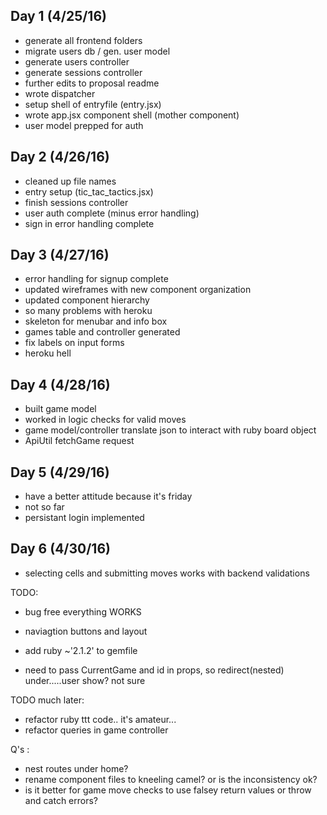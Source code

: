 ## Day 1 (4/25/16)

- generate all frontend folders
- migrate users db / gen. user model
- generate users controller
- generate sessions controller
- further edits to proposal readme
- wrote dispatcher
- setup shell of entryfile (entry.jsx)
- wrote app.jsx component shell (mother component)
- user model prepped for auth

## Day 2 (4/26/16)

- cleaned up file names
- entry setup (tic_tac_tactics.jsx)
- finish sessions controller
- user auth complete (minus error handling)
- sign in error handling complete

## Day 3 (4/27/16)

- error handling for signup complete
- updated wireframes with new component organization
- updated component hierarchy
- so many problems with heroku
- skeleton for menubar and info box
- games table and controller generated
- fix labels on input forms
- heroku hell

## Day 4 (4/28/16)

- built game model
- worked in logic checks for valid moves
- game model/controller translate json to interact with ruby board object
- ApiUtil fetchGame request

## Day 5 (4/29/16)

- have a better attitude because it's friday
- not so far
- persistant login implemented

## Day 6 (4/30/16)

- selecting cells and submitting moves works with backend validations

TODO:
- bug free everything WORKS
- naviagtion buttons and layout

- add ruby ~'2.1.2' to gemfile
- need to pass CurrentGame and id in props, so redirect(nested)
under.....user show? not sure

TODO much later:
- refactor ruby ttt code.. it's amateur...  
- refactor queries in game controller

Q's :
  - nest routes under home?
  - rename component files to kneeling camel? or is the inconsistency ok?
  - is it better for game move checks to use falsey return values or throw and catch errors?
